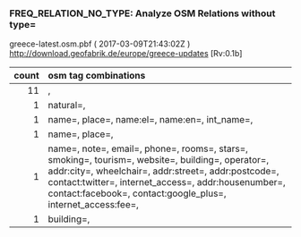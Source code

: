  
### FREQ_RELATION_NO_TYPE: Analyze OSM Relations without type= 
greece-latest.osm.pbf ( 2017-03-09T21:43:02Z ) http://download.geofabrik.de/europe/greece-updates [Rv:0.1b]
 
|  count  |  osm tag combinations 
|  -----: | :---------------------------
|     11  |  , 
|      1  |  natural=, 
|      1  |  name=, place=, name:el=, name:en=, int_name=, 
|      1  |  name=, place=, 
|      1  |  name=, note=, email=, phone=, rooms=, stars=, smoking=, tourism=, website=, building=, operator=, addr:city=, wheelchair=, addr:street=, addr:postcode=, contact:twitter=, internet_access=, addr:housenumber=, contact:facebook=, contact:google_plus=, internet_access:fee=, 
|      1  |  building=, 
 

